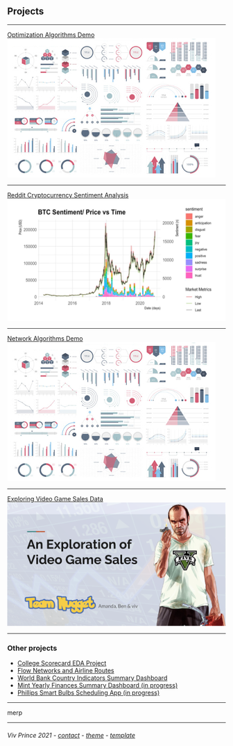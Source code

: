 ## Projects

---

[Optimization Algorithms Demo](/proj-page-optimization-demo)    
<span style="padding:10px 0px"> <img src="images/dummy_thumbnail.jpg?raw=true"/> </span>

---
[Reddit Cryptocurrency Sentiment Analysis](/proj-page-crypto)    
<span style="padding:10px 0px"> <img src="images/cryptograph1.jpeg?raw=true"/> </span>

---
[Network Algorithms Demo](http://example.com/)  
<span style="padding:10px 0px"> <img src="images/dummy_thumbnail.jpg?raw=true"/> </span>

---

[Exploring Video Game Sales Data](/proj-page-videogames)    
<img src="images/video-games-cover.png?raw=true"/>

---
### Other projects

- [College Scorecard EDA Project](http://example.com/)
- [Flow Networks and Airline Routes](http://example.com/)
- [World Bank Country Indicators Summary Dashboard](http://example.com/)
- [Mint Yearly Finances Summary Dashboard (in progress)](http://example.com/)
- [Phillips Smart Bulbs Scheduling App (in progress)](http://example.com/)


---


merp

---
##### <span style="font-weight:normal">Viv Prince 2021 - <a href="mailto:vivie.prince@gmail.com">contact</a> - <a href="https://github.com/orderedlist">theme</a> - <a href="https://github.com/evanca/quick-portfolio">template</a></span> 
